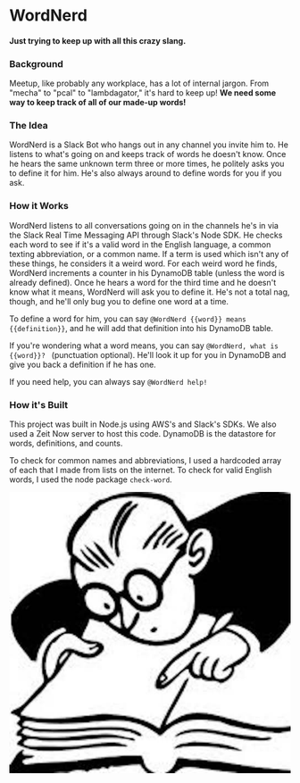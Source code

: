 # WordNerd
#### Just trying to keep up with all this crazy slang.


### Background
Meetup, like probably any workplace, has a lot of internal jargon. From "mecha" to "pcal" to "lambdagator," it's hard to keep up! **We need some way to keep track of all of our made-up words!**

### The Idea
WordNerd is a Slack Bot who hangs out in any channel you invite him to. He listens to what's going on and keeps track of words he doesn't know. Once he hears the same unknown term three or more times, he politely asks you to define it for him. He's also always around to define words for you if you ask.

### How it Works
WordNerd listens to all conversations going on in the channels he's in via the Slack Real Time Messaging API through Slack's Node SDK. He checks each word to see if it's a valid word in the English language, a common texting abbreviation, or a common name. If a term is used which isn't any of these things, he considers it a weird word. For each weird word he finds, WordNerd increments a counter in his DynamoDB table (unless the word is already defined). Once he hears a word for the third time and he doesn't know what it means, WordNerd will ask you to define it. He's not a total nag, though, and he'll only bug you to define one word at a time.

To define a word for him, you can say `@WordNerd {{word}} means {{definition}}`, and he will add that definition into his DynamoDB table. 

If you're wondering what a word means, you can say `@WordNerd, what is {{word}}? ` (punctuation optional). He'll look it up for you in DynamoDB and give you back a definition if he has one. 

If you need help, you can always say `@WordNerd help!`

### How it's Built 
This project was built in Node.js using AWS's and Slack's SDKs. We also used a Zeit Now server to host this code. DynamoDB is the datastore for words, definitions, and counts.

To check for common names and abbreviations, I used a hardcoded array of each that I made from lists on the internet. To check for valid English words, I used the node package `check-word`.



![WordNerd pro pic](nerd.jpeg)
